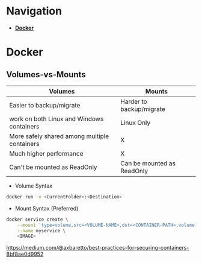 # Navigation
- [**Docker**](#Docker)
# Docker
## Volumes-vs-Mounts
|Volumes|Mounts|
|-|-|
|Easier to backup/migrate|Harder to backup/migrate|
|work on both Linux and Windows containers|Linux Only|
|More safely shared among multiple containers|X|
|Much higher performance|X|
|Can't be mounted as ReadOnly|Can be mounted as ReadOnly|
- Volume Syntax
```bash
docker run -v <CurrentFolder>:<Destination>
```
- Mount Syntax (Preferred)
```bash
docker service create \
    --mount 'type=volume,src=<VOLUME-NAME>,dst=<CONTAINER-PATH>,volume-driver=local,volume-opt=type=nfs,volume-opt=device=<nfs-server>:<nfs-path>,"volume-opt=o=addr=<nfs-address>,vers=4,soft,timeo=180,bg,tcp,rw"' \
    --name myservice \
    <IMAGE>
```

https://medium.com/@axbaretto/best-practices-for-securing-containers-8bf8ae0d9952
